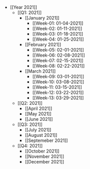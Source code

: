 - [[Year 2021]]
    - [[Q1: 2021]] 
        - [[January 2021]]
            - [[Week-01: 01-04-2021]]
            - [[Week-02: 01-11-2021]]
            - [[Week-03: 01-18-2021]]
            - [[Week-04: 01-25-2021]]
        - [[February 2021]]
            - [[Week-05: 02-01-2021]]
            - [[Week-06: 02-08-2021]]
            - [[Week-07: 02-15-2021]]
            - [[Week-08: 02-22-2021]]
        - [[March 2021]]
            - [[Week-09: 03-01-2021]]
            - [[Week-10: 03-08-2021]]
            - [[Week-11: 03-15-2021]]
            - [[Week-12: 03-22-2021]]
            - [[Week-13: 03-29-2021]]
    - [[Q2: 2021]] 
        - [[April 2021]]
        - [[May 2021]]
        - [[June 2021]]
    - [[Q3: 2021]] 
        - [[July 2021]]
        - [[August 2021]]
        - [[Septemeber 2021]]
    - [[Q4: 2021]] 
        - [[October 2021]]
        - [[November 2021]]
        - [[December 2021]]
